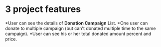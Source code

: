 # 3 project features

*User can see the details of **Donation Campaign** List.
*One user can donate to multiple campaign (but can't donated multiple time to the same campaign).
*User can see his or her total donated amount percent and price.

